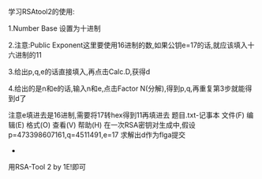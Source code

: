 学习RSAtool2的使用:

1.Number Base 设置为十进制

2.注意:Public Exponent这里要使用16进制的数,如果公钥e=17的话,就应该填入十六进制的11

3.给出p,q,e的话直接填入,再点击Calc.D,获得d

4.给出的是n和e的话,输入n和e,点击Factor N(分解),得到p,q,再重复第3步就能得到d了

注意e填进去是16进制,需要将17转hex得到11再填进去
题目.txt-记事本
文件(F) 编辑(E) 格式(O) 查看(V) 帮助(H)
在一次RSA密钥对生成中,假设p=473398607161,q=4511491,e=17
求解出d作为flga提交

+

用RSA-Tool 2 by 1E!即可